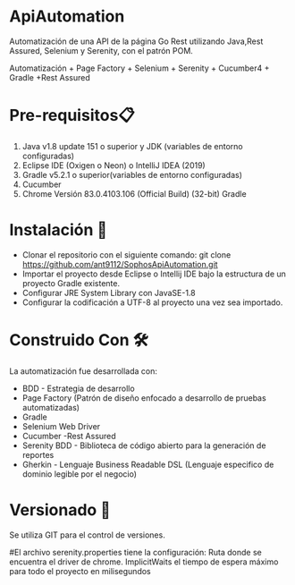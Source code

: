 # ApiAutomation
Automatización de una API de la página Go Rest utilizando Java,Rest Assured, Selenium y Serenity, con el patrón POM.

Automatización + Page Factory + Selenium + Serenity + Cucumber4 + Gradle +Rest Assured

# Pre-requisitos📋
1.   Java v1.8 update 151 o superior y JDK (variables de entorno configuradas)
2.   Eclipse IDE (Oxigen o Neon) o IntelliJ IDEA (2019)
3.   Gradle v5.2.1 o superior(variables de entorno configuradas)
4.   Cucumber
5.   Chrome Versión 83.0.4103.106 (Official Build) (32-bit) Gradle
 

# Instalación 🔧
- Clonar el repositorio con el siguiente comando: git clone https://github.com/ant9112/SophosApiAutomation.git
- Importar el proyecto desde Eclipse o Intellij IDE bajo la estructura de un proyecto Gradle existente.
- Configurar JRE System Library con JavaSE-1.8
- Configurar la codificación a UTF-8 al proyecto una vez sea importado.

# Construido Con 🛠️
La automatización fue desarrollada con:
- BDD - Estrategia de desarrollo
- Page Factory (Patrón de diseño enfocado a desarrollo de pruebas automatizadas)
- Gradle
- Selenium Web Driver
- Cucumber
-Rest Assured
- Serenity BDD - Biblioteca de código abierto para la generación de reportes
- Gherkin - Lenguaje Business Readable DSL (Lenguaje especifico de dominio legible por el negocio)

# Versionado 📌
Se utiliza GIT para el control de versiones.

#El archivo serenity.properties tiene la configuración:
Ruta donde se encuentra el driver de chrome. 
ImplicitWaits el tiempo de espera máximo para todo el proyecto en milisegundos
